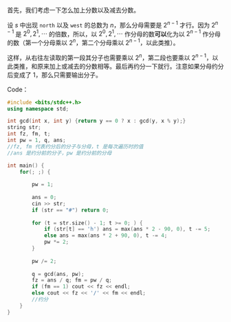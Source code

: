首先，我们考虑一下怎么加上分数以及减去分数。

设 $s$ 中出现 `north` 以及 `west` 的总数为 $n$，那么分母需要是 $2^{n-1}$ 才行。因为 $2^{n-1}$ 是 $2^0, 2^1, \cdots$ 的倍数，所以，以 $2^0, 2^1, \cdots$ 作分母的数**可以**化为以 $2^{n - 1}$ 作分母的数（第一个分母乘以 $2^n$，第二个分母乘以 $2^{n - 1}$，以此类推）。

这样，从右往左读取的第一段其分子也需要乘以 $2^n$，第二段也要乘以 $2^{n - 1}$，以此类推，和原来加上或减去的分数相等。最后再约分一下就行。注意如果分母约分后变成了 $1$，那么只需要输出分子。

Code：
```cpp
#include <bits/stdc++.h>
using namespace std;

int gcd(int x, int y) {return y == 0 ? x : gcd(y, x % y);}
string str;
int fz, fm, t;
int pw = 1, q, ans;
//fz, fm 代表约分后的分子与分母，t 是每次遍历时的值
//ans 是约分前的分子，pw 是约分前的分母

int main() {
	for(; ;) {
		
		pw = 1;
		
		ans = 0;
		cin >> str;
		if (str == "#") return 0;
		
		for (t = str.size() - 1; t >= 0; ) {
			if (str[t] == 'h') ans = max(ans * 2 - 90, 0), t -= 5;
			else ans = max(ans * 2 + 90, 0), t -= 4;
			pw *= 2;
		}
		
		pw /= 2;
		
		q = gcd(ans, pw);
		fz = ans / q; fm = pw / q;
		if (fm == 1) cout << fz << endl;
		else cout << fz << '/' << fm << endl;
		//约分
	}
}
```